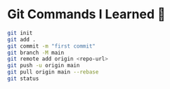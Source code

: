 # Git Commands I Learned 🚀

```bash
git init
git add .
git commit -m "first commit"
git branch -M main
git remote add origin <repo-url>
git push -u origin main
git pull origin main --rebase
git status
